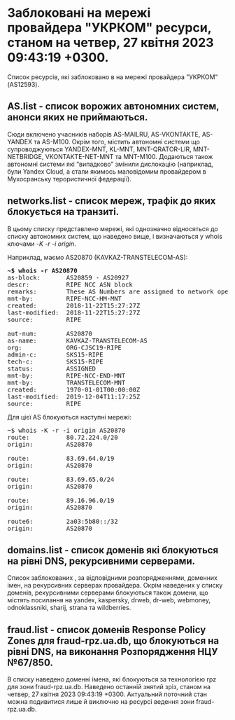 # Заблоковані на мережі провайдера "УКРКОМ" ресурси, станом на четвер, 27 квітня 2023 09:43:19 +0300.
Список ресурсів, які заблоковано в на мережі провайдера "УКРКОМ" (AS12593).

## <b>AS.list</b> - список ворожих автономних систем, анонси яких не приймаються.

Сюди включено учасників наборів AS-MAILRU, AS-VKONTAKTE, AS-YANDEX та
AS-M100. Окрім того, містить автономні системи що супроводжуються
YANDEX-MNT, KL-MNT, MNT-QRATOR-LIR, MNT-NETBRIDGE, VKONTAKTE-NET-MNT та
MNT-M100. Додаються також автономні системи які “випадково” змінили
дислокацію (наприклад, були Yandex Cloud, а стали якимось маловідомим
провайдером в Мухосранську терористичної федерації).

## <b>networks.list</b> - cписок мереж, трафік до яких блокується на транзиті.

В цьому списку представлено мережі, які однозначно відносяться до списку
автономних систем, що наведено вище, і визначаються у whois ключами _-K
-r -i origin_.

Наприклад, маємо AS20870 (KAVKAZ-TRANSTELECOM-AS):

<pre><b>~$ whois -r AS20870</b>
as-block:       AS20859 - AS20927
descr:          RIPE NCC ASN block
remarks:        These AS Numbers are assigned to network operators in the RIPE NCC service region.
mnt-by:         RIPE-NCC-HM-MNT
created:        2018-11-22T15:27:27Z
last-modified:  2018-11-22T15:27:27Z
source:         RIPE

aut-num:        AS20870
as-name:        KAVKAZ-TRANSTELECOM-AS
org:            ORG-CJSC19-RIPE
admin-c:        SKS15-RIPE
tech-c:         SKS15-RIPE
status:         ASSIGNED
mnt-by:         RIPE-NCC-END-MNT
mnt-by:         TRANSTELECOM-MNT
created:        1970-01-01T00:00:00Z
last-modified:  2019-12-04T11:17:25Z
source:         RIPE</pre>

Для цієї AS блокуються наступні мережі:

<pre>~$ whois -K -r -i origin AS20870
route:          80.72.224.0/20
origin:         AS20870

route:          83.69.64.0/19
origin:         AS20870

route:          83.69.65.0/24
origin:         AS20870

route:          89.16.96.0/19
origin:         AS20870

route6:         2a03:5b80::/32
origin:         AS20870</pre>



## <b>domains.list</b> - список доменів які блокуються на рівні DNS, рекурсивними серверами. 

Список заблокованих , за відповідними розпорядженнями, доменних імен, на
рекурсивних серверах провайдера. Окрім наведених у списку доменів, 
рекурсивними серверами блокуються також домени, що містять посилання на
yandex, kaspersky, drweb, dr-web, webmoney, odnoklassniki, sharij, strana
та wildberries.

## <b>fraud.list</b> - список доменів Response Policy Zones для fraud-rpz.ua.db, що блокуються на рівні DNS, на виконання Розпорядження НЦУ №67/850.

В списку наведено доменні імена, які блокуються за технологією rpz для
зони fraud-rpz.ua.db.
Наведено останній знятий зріз, станом на четвер, 27 квітня 2023 09:43:19 +0300.
Актуальний поточний стан можна подивитися лише й виключно на ресурсі
ведення зони fraud-rpz.ua.db.
